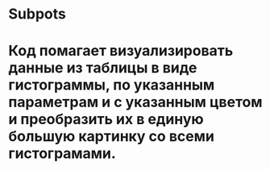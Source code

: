 # Subpots

# Код помагает визуализировать данные из таблицы в виде гистограммы, по указанным параметрам и с указанным цветом и преобразить их в единую большую картинку со всеми гистограмами. 
